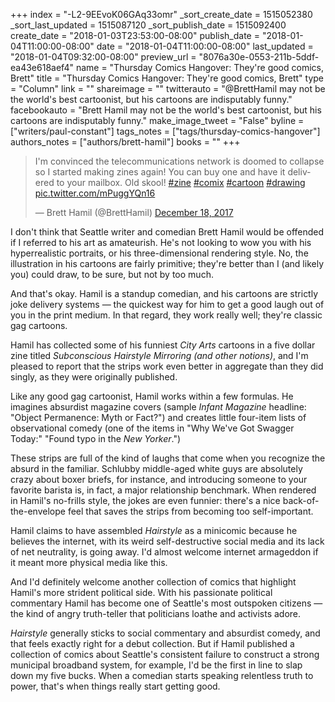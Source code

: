 +++
index = "-L2-9EEvoK06GAq33omr"
_sort_create_date = 1515052380
_sort_last_updated = 1515087120
_sort_publish_date = 1515092400
create_date = "2018-01-03T23:53:00-08:00"
publish_date = "2018-01-04T11:00:00-08:00"
date = "2018-01-04T11:00:00-08:00"
last_updated = "2018-01-04T09:32:00-08:00"
preview_url = "8076a30e-0553-211b-5ddf-ea43e618aef4"
name = "Thursday Comics Hangover: They're good comics, Brett"
title = "Thursday Comics Hangover: They're good comics, Brett"
type = "Column"
link = ""
shareimage = ""
twitterauto = "@BrettHamil may not be the world's best cartoonist, but his cartoons are indisputably funny."
facebookauto = "Brett Hamil may not be the world's best cartoonist, but his cartoons are indisputably funny."
make_image_tweet = "False"
byline = ["writers/paul-constant"]
tags_notes = ["tags/thursday-comics-hangover"]
authors_notes = ["authors/brett-hamil"]
books = ""
+++
<blockquote class="twitter-tweet" data-lang="en"><p lang="en" dir="ltr">I&#39;m convinced the telecommunications network is doomed to collapse so I started making zines again! You can buy one and have it delivered to your mailbox. Old skool! <a href="https://twitter.com/hashtag/zine?src=hash&amp;ref_src=twsrc%5Etfw">#zine</a> <a href="https://twitter.com/hashtag/comix?src=hash&amp;ref_src=twsrc%5Etfw">#comix</a> <a href="https://twitter.com/hashtag/cartoon?src=hash&amp;ref_src=twsrc%5Etfw">#cartoon</a> <a href="https://twitter.com/hashtag/drawing?src=hash&amp;ref_src=twsrc%5Etfw">#drawing</a> <a href="https://t.co/mPuggYQn16">pic.twitter.com/mPuggYQn16</a></p>&mdash; Brett Hamil (@BrettHamil) <a href="https://twitter.com/BrettHamil/status/942800056528146432?ref_src=twsrc%5Etfw">December 18, 2017</a></blockquote>

I don't think that Seattle writer and comedian Brett Hamil would be offended if I referred to his art as amateurish. He's not looking to wow you with his hyperrealistic portraits, or his three-dimensional rendering style. No, the illustration in his cartoons are fairly primitive; they're better than I (and likely you) could draw, to be sure, but not by too much.

And that's okay. Hamil is a standup comedian, and his cartoons are strictly joke delivery systems — the quickest way for him to get a good laugh out of you in the print medium. In that regard, they work really well; they're classic gag cartoons.

Hamil has collected some of his funniest *City Arts* cartoons in a five dollar zine titled *Subconscious Hairstyle Mirroring (and other notions)*, and I'm pleased to report that the strips work even better in aggregate than they did singly, as they were originally published.

Like any good gag cartoonist, Hamil works within a few formulas. He imagines absurdist magazine covers (sample *Infant Magazine* headline: "Object Permanence: Myth or Fact?") and creates little four-item lists of observational comedy (one of the items in "Why We've Got Swagger Today:" "Found typo in the *New Yorker*.")

These strips are full of the kind of laughs that come when you recognize the absurd in the familiar. Schlubby middle-aged white guys are absolutely crazy about boxer briefs, for instance, and introducing someone to your favorite barista is, in fact, a major relationship benchmark. When rendered in Hamil's no-frills style, the jokes are even funnier: there's a nice back-of-the-envelope feel that saves the strips from becoming too self-important.

Hamil claims to have assembled *Hairstyle* as a minicomic because he believes the internet, with its weird self-destructive social media and its lack of net neutrality, is going away. I'd almost welcome internet armageddon if it meant more physical media like this. 

And I'd definitely welcome another collection of comics that highlight Hamil's more strident political side. With his passionate political commentary Hamil has become one of Seattle's most outspoken citizens — the kind of angry truth-teller that politicians loathe and activists adore. 

*Hairstyle* generally sticks to social commentary and absurdist comedy, and that feels exactly right for a debut collection. But if Hamil published a collection of comics about Seattle's consistent failure to construct a strong municipal broadband system, for example, I'd be the first in line to slap down my five bucks. When a comedian starts speaking relentless truth to power, that's when things really start getting good. 